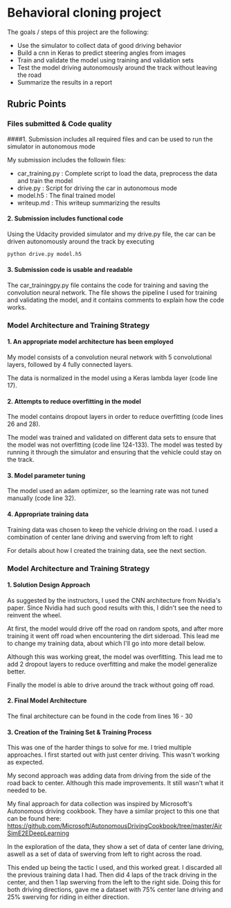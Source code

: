 # Behavioral cloning project

The goals / steps of this project are the following:

- Use the simulator to collect data of good driving behavior
- Build a cnn in Keras to predict steering angles from images
- Train and validate the model using training and validation sets
- Test the model driving autonomously around the track without leaving the road
- Summarize the results in a report

## Rubric Points

### Files submitted & Code quality

####1. Submission includes all required files and can be used to run the simulator in autonomous mode

My submission includes the followin files:

- car_training.py : Complete script to load the data, preprocess the data and train the model
- drive.py : Script for driving the car in autonomous mode
- model.h5 : The final trained model
- writeup.md : This writeup summarizing the results

#### 2. Submission includes functional code

Using the Udacity provided simulator and my drive.py file, the car can be driven autonomously around the track by executing

```python
python drive.py model.h5
```

#### 3. Submission code is usable and readable

The car_trainingpy.py file contains the code for training and saving the convolution neural network. The file shows the pipeline I used for training and validating the model, and it contains comments to explain how the code works.

### Model Architecture and Training Strategy

#### 1. An appropriate model architecture has been employed

My model consists of a convolution neural network with 5 convolutional layers, followed by 4 fully connected layers.

The data is normalized in the model using a Keras lambda layer (code line 17).

#### 2. Attempts to reduce overfitting in the model

The model contains dropout layers in order to reduce overfitting (code lines 26 and 28).

The model was trained and validated on different data sets to ensure that the model was not overfitting (code line 124-133). The model was tested by running it through the simulator and ensuring that the vehicle could stay on the track.

#### 3. Model parameter tuning

The model used an adam optimizer, so the learning rate was not tuned manually (code line 32).

#### 4. Appropriate training data

Training data was chosen to keep the vehicle driving on the road. I used a combination of center lane driving and swerving from left to right

For details about how I created the training data, see the next section.

### Model Architecture and Training Strategy

#### 1. Solution Design Approach

As suggested by the instructors, I used the CNN architecture from Nvidia's paper. Since Nvidia had such good results with this, I didn't see the need to reinvent the wheel.

At first, the model would drive off the road on random spots, and after more training it went off road when encountering the dirt sideroad. This lead me to change my training data, about which I'll go into more detail below.

Although this was working great, the model was overfitting. This lead me to add 2 dropout layers to reduce overfitting and make the model generalize better.

Finally the model is able to drive around the track without going off road.

#### 2. Final Model Architecture

The final architecture can be found in the code from lines 16 - 30

#### 3. Creation of the Training Set & Training Process

This was one of the harder things to solve for me. I tried multiple approaches. I first started out with just center driving. This wasn't working as expected.

My second approach was adding data from driving from the side of the road back to center. Although this made improvements. It still wasn't what it needed to be. 

My final approach for data collection was inspired by Microsoft's Autonomous driving cookbook. They have a similar project to this one that can be found here: https://github.com/Microsoft/AutonomousDrivingCookbook/tree/master/AirSimE2EDeepLearning

In the exploration of the data, they show a set of data of center lane driving, aswell as a set of data of swerving from left to right across the road.

This ended up being the tactic I used, and this worked great. I discarded all the previous training data I had. Then did 4 laps of the track driving in the center, and then 1 lap swerving from the left to the right side. Doing this for both driving directions, gave me a dataset with 75% center lane driving and 25% swerving for riding in either direction.

